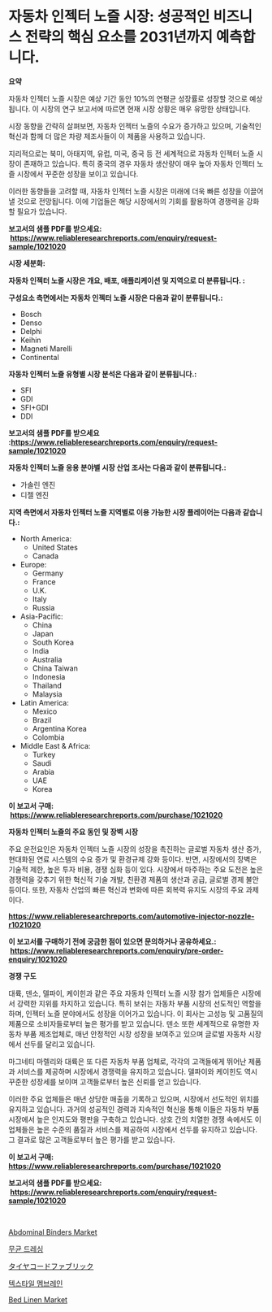 <p><h1>자동차 인젝터 노즐 시장: 성공적인 비즈니스 전략의 핵심 요소를 2031년까지 예측합니다.</h1></p><p><strong>요약</strong></p>
<p><p>자동차 인젝터 노즐 시장은 예상 기간 동안 10%의 연평균 성장률로 성장할 것으로 예상됩니다. 이 시장의 연구 보고서에 따르면 현재 시장 상황은 매우 유망한 상태입니다.</p><p>시장 동향을 간략히 살펴보면, 자동차 인젝터 노즐의 수요가 증가하고 있으며, 기술적인 혁신과 함께 더 많은 차량 제조사들이 이 제품을 사용하고 있습니다.</p><p>지리적으로는 북미, 아태지역, 유럽, 미국, 중국 등 전 세계적으로 자동차 인젝터 노즐 시장이 존재하고 있습니다. 특히 중국의 경우 자동차 생산량이 매우 높아 자동차 인젝터 노즐 시장에서 꾸준한 성장을 보이고 있습니다.</p><p>이러한 동향들을 고려할 때, 자동차 인젝터 노즐 시장은 미래에 더욱 빠른 성장을 이끌어 낼 것으로 전망됩니다. 이에 기업들은 해당 시장에서의 기회를 활용하여 경쟁력을 강화할 필요가 있습니다.</p></p>
<p><strong>보고서의 샘플 PDF를 받으세요: &nbsp;<a href="https://www.reliableresearchreports.com/enquiry/request-sample/1021020">https://www.reliableresearchreports.com/enquiry/request-sample/1021020</a></strong></p>
<p><strong>시장 세분화:</strong></p>
<p><strong> 자동차 인젝터 노즐 시장은 개요, 배포, 애플리케이션 및 지역으로 더 분류됩니다. :</strong></p>
<p><strong>구성요소 측면에서는 자동차 인젝터 노즐 시장은 다음과 같이 분류됩니다.:</strong></p>
<p><ul><li>Bosch</li><li>Denso</li><li>Delphi</li><li>Keihin</li><li>Magneti Marelli</li><li>Continental</li></ul></p>
<p><strong> 자동차 인젝터 노즐 유형별 시장 분석은 다음과 같이 분류됩니다.:</strong></p>
<p><ul><li>SFI</li><li>GDI</li><li>SFI+GDI</li><li>DDI</li></ul></p>
<p><strong>보고서의 샘플 PDF를 받으세요 :<a href="https://www.reliableresearchreports.com/enquiry/request-sample/1021020">https://www.reliableresearchreports.com/enquiry/request-sample/1021020</a></strong></p>
<p><strong> 자동차 인젝터 노즐 응용 분야별 시장 산업 조사는 다음과 같이 분류됩니다.:</strong></p>
<p><ul><li>가솔린 엔진</li><li>디젤 엔진</li></ul></p>
<p><strong>지역 측면에서 자동차 인젝터 노즐 지역별로 이용 가능한 시장 플레이어는 다음과 같습니다.:</strong></p>
<p><ul>
    <li>
        North America:
        <ul>
            <li>United States</li>
            <li>Canada</li>
        </ul>
    </li>
    <li>
        Europe:
        <ul>
            <li>Germany</li>
            <li>France</li>
            <li>U.K.</li>
            <li>Italy</li>
            <li>Russia</li>
        </ul>
    </li>
    <li>
        Asia-Pacific:
        <ul>
            <li>China</li>
            <li>Japan</li>
            <li>South Korea</li>
            <li>India</li>
            <li>Australia</li>
            <li>China Taiwan</li>
            <li>Indonesia</li>
            <li>Thailand</li>
            <li>Malaysia</li>
        </ul>
    </li>
    <li>
        Latin America:
        <ul>
            <li>Mexico</li>
            <li>Brazil</li>
            <li>Argentina Korea</li>
            <li>Colombia</li>
        </ul>
    </li>
    <li>
        Middle East & Africa:
        <ul>
            <li>Turkey</li>
            <li>Saudi</li>
            <li>Arabia</li>
            <li>UAE</li>
            <li>Korea</li>
        </ul>
    </li>
    </ul></p>
<p><strong>이 보고서 구매: &nbsp;<a href="https://www.reliableresearchreports.com/purchase/1021020">https://www.reliableresearchreports.com/purchase/1021020</a></strong></p>
<p><strong>자동차 인젝터 노즐의 주요 동인 및 장벽 시장</strong></p>
<p><p>주요 운전요인은 자동차 인젝터 노즐 시장의 성장을 촉진하는 글로벌 자동차 생산 증가, 현대화된 연료 시스템의 수요 증가 및 환경규제 강화 등이다. 반면, 시장에서의 장벽은 기술적 제한, 높은 투자 비용, 경쟁 심화 등이 있다. 시장에서 마주하는 주요 도전은 높은 경쟁력을 갖추기 위한 혁신적 기술 개발, 친환경 제품의 생산과 공급, 글로벌 경제 불안 등이다. 또한, 자동차 산업의 빠른 혁신과 변화에 따른 회복력 유지도 시장의 주요 과제이다.</p></p>
<p><strong><a href="https://www.reliableresearchreports.com/automotive-injector-nozzle-r1021020">https://www.reliableresearchreports.com/automotive-injector-nozzle-r1021020</a></strong></p>
<p><strong>이 보고서를 구매하기 전에 궁금한 점이 있으면 문의하거나 공유하세요.: &nbsp;<a href="https://www.reliableresearchreports.com/enquiry/pre-order-enquiry/1021020">https://www.reliableresearchreports.com/enquiry/pre-order-enquiry/1021020</a></strong></p>
<p><strong>경쟁 구도</strong></p>
<p><p>대륙, 덴소, 델파이, 케이힌과 같은 주요 자동차 인젝터 노즐 시장 참가 업체들은 시장에서 강력한 지위를 차지하고 있습니다. 특히 보쉬는 자동차 부품 시장의 선도적인 역할을 하며, 인젝터 노즐 분야에서도 성장을 이어가고 있습니다. 이 회사는 고성능 및 고품질의 제품으로 소비자들로부터 높은 평가를 받고 있습니다. 덴소 또한 세계적으로 유명한 자동차 부품 제조업체로, 매년 안정적인 시장 성장을 보여주고 있으며 글로벌 자동차 시장에서 선두를 달리고 있습니다.</p><p>마그네티 마렐리와 대륙은 또 다른 자동차 부품 업체로, 각각의 고객들에게 뛰어난 제품과 서비스를 제공하며 시장에서 경쟁력을 유지하고 있습니다. 델파이와 케이힌도 역시 꾸준한 성장세를 보이며 고객들로부터 높은 신뢰를 얻고 있습니다.</p><p>이러한 주요 업체들은 매년 상당한 매출을 기록하고 있으며, 시장에서 선도적인 위치를 유지하고 있습니다. 과거의 성공적인 경력과 지속적인 혁신을 통해 이들은 자동차 부품 시장에서 높은 인지도와 평판을 구축하고 있습니다. 상호 간의 치열한 경쟁 속에서도 이 업체들은 높은 수준의 품질과 서비스를 제공하여 시장에서 선두를 유지하고 있습니다. 그 결과로 많은 고객들로부터 높은 평가를 받고 있습니다.</p></p>
<p><strong>이 보고서 구매: &nbsp; <a href="https://www.reliableresearchreports.com/purchase/1021020">https://www.reliableresearchreports.com/purchase/1021020</a></strong></p>
<p><strong>보고서의 샘플 PDF를 받으세요: &nbsp;<a href="https://www.reliableresearchreports.com/enquiry/request-sample/1021020">https://www.reliableresearchreports.com/enquiry/request-sample/1021020</a></strong><strong></strong></p>
<p>&nbsp;</p>
<p><p><a href="https://www.linkedin.com/pulse/abdominal-binders-market-competitive-analysis-trends-forecast-cteef?trackingId=fU3K1wC7KMH9N9kz8lsh1A%3D%3D">Abdominal Binders Market</a></p><p><a href="https://medium.com/@piperhickle1/%EB%AC%B4%EA%B7%A0%EC%A0%81-%EB%B6%95%EB%8C%80-%EC%8B%9C%EC%9E%A5%EC%9D%80-%EC%8B%9C%EC%9E%A5-%EC%A0%90%EC%9C%A0%EC%9C%A8-%ED%81%AC%EA%B8%B0-%EB%B0%8F-2031%EB%85%84%EA%B9%8C%EC%A7%80-%EC%98%88%EC%83%81%EB%90%9C-%EC%98%88%EC%B8%A1%EC%97%90-%EC%B4%88%EC%A0%90%EC%9D%84-%EB%A7%9E%EC%B6%94%EA%B3%A0-%EC%9E%88%EC%8A%B5%EB%8B%88%EB%8B%A4-5e2d07899afe">무균 드레싱</a></p><p><a href="https://medium.com/@ryleebauch2023/%E3%82%BF%E3%82%A4%E3%83%A4%E3%82%B3%E3%83%BC%E3%83%89%E3%83%95%E3%82%A1%E3%83%96%E3%83%AA%E3%83%83%E3%82%AF%E5%B8%82%E5%A0%B4%E8%A6%8F%E6%A8%A1-%E5%B8%82%E5%A0%B4%E5%8B%95%E5%90%91%E3%81%A8%E5%B8%82%E5%A0%B4%E4%BA%88%E6%B8%AC-2024%E5%B9%B4%E3%81%8B%E3%82%892031%E5%B9%B4-5c3ad39c47b6">タイヤコードファブリック</a></p><p><a href="https://medium.com/@hilmi-2a/%ED%85%8D%EC%8A%A4%ED%83%80%EC%9D%BC-%EB%A7%89-%EC%8B%9C%EC%9E%A5-%EB%B6%84%EC%84%9D-%EA%B8%80%EB%A1%9C%EB%B2%8C-%EC%82%B0%EC%97%85-%EC%A0%84%EB%A7%9D-%EB%B0%8F-%EC%98%88%EC%B8%A1-2024%EB%85%84%EB%B6%80%ED%84%B0-2031%EB%85%84-88cbd54212bc">텍스타일 멤브레인</a></p><p><a href="https://www.linkedin.com/pulse/bed-linen-market-trends-forecast-competitive-analysis-2031-9bt6f?trackingId=Rc4LNgJCFEgxTnYGDgTGAg%3D%3D">Bed Linen Market</a></p></p>